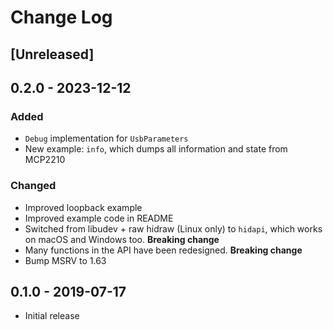 <!--
SPDX-FileCopyrightText: 2023 Joonas Javanainen <joonas.javanainen@gmail.com>

SPDX-License-Identifier: CC0-1.0
-->

# Change Log

## [Unreleased]

## 0.2.0 - 2023-12-12

### Added

- `Debug` implementation for `UsbParameters`
- New example: `info`, which dumps all information and state from MCP2210

### Changed

- Improved loopback example
- Improved example code in README
- Switched from libudev + raw hidraw (Linux only) to `hidapi`, which works on macOS and Windows too. **Breaking change**
- Many functions in the API have been redesigned. **Breaking change**
- Bump MSRV to 1.63

## 0.1.0 - 2019-07-17

- Initial release
